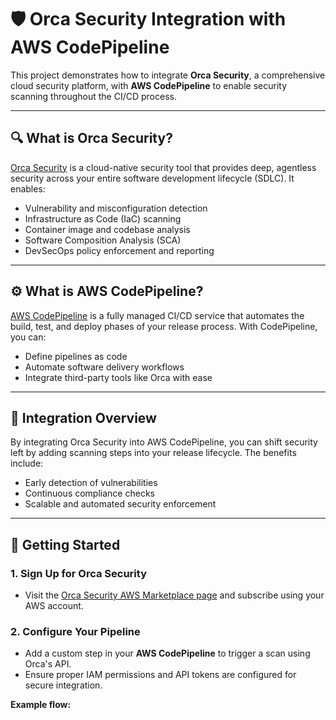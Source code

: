 # 🛡️ Orca Security Integration with AWS CodePipeline

This project demonstrates how to integrate **Orca Security**, a comprehensive cloud security platform, with **AWS CodePipeline** to enable security scanning throughout the CI/CD process.

    


---

## 🔍 What is Orca Security?

[Orca Security](https://orca.security/) is a cloud-native security tool that provides deep, agentless security across your entire software development lifecycle (SDLC). It enables:

- Vulnerability and misconfiguration detection
- Infrastructure as Code (IaC) scanning
- Container image and codebase analysis
- Software Composition Analysis (SCA)
- DevSecOps policy enforcement and reporting

---

## ⚙️ What is AWS CodePipeline?

[AWS CodePipeline](https://aws.amazon.com/codepipeline/) is a fully managed CI/CD service that automates the build, test, and deploy phases of your release process. With CodePipeline, you can:

- Define pipelines as code
- Automate software delivery workflows
- Integrate third-party tools like Orca with ease

---

## 🚀 Integration Overview

By integrating Orca Security into AWS CodePipeline, you can shift security left by adding scanning steps into your release lifecycle. The benefits include:

- Early detection of vulnerabilities
- Continuous compliance checks
- Scalable and automated security enforcement

---

## 🧪 Getting Started

### 1. Sign Up for Orca Security

- Visit the [Orca Security AWS Marketplace page](https://aws.amazon.com/marketplace) and subscribe using your AWS account.

### 2. Configure Your Pipeline

- Add a custom step in your **AWS CodePipeline** to trigger a scan using Orca's API.
- Ensure proper IAM permissions and API tokens are configured for secure integration.

**Example flow:**

